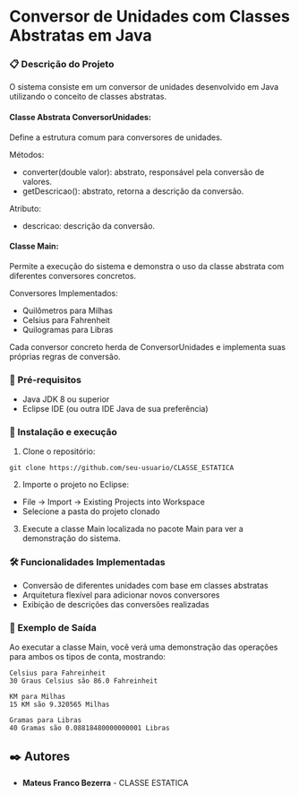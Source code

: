 # Conversor de Unidades com Classes Abstratas em Java

### 📋 Descrição do Projeto

O sistema consiste em um conversor de unidades desenvolvido em Java utilizando o conceito de classes abstratas.

#### Classe Abstrata ConversorUnidades:

Define a estrutura comum para conversores de unidades.

Métodos:
- converter(double valor): abstrato, responsável pela conversão de valores.
- getDescricao(): abstrato, retorna a descrição da conversão.

Atributo:
- descricao: descrição da conversão.

#### Classe Main:

Permite a execução do sistema e demonstra o uso da classe abstrata com diferentes conversores concretos.

Conversores Implementados:
- Quilômetros para Milhas
- Celsius para Fahrenheit
- Quilogramas para Libras

Cada conversor concreto herda de ConversorUnidades e implementa suas próprias regras de conversão.

### 🔧 Pré-requisitos

- Java JDK 8 ou superior
- Eclipse IDE (ou outra IDE Java de sua preferência)
  
### 🚀 Instalação e execução

1. Clone o repositório:

```
git clone https://github.com/seu-usuario/CLASSE_ESTATICA
```

2. Importe o projeto no Eclipse:
- File → Import → Existing Projects into Workspace
- Selecione a pasta do projeto clonado

3. Execute a classe Main localizada no pacote Main para ver a demonstração do sistema.

### 🛠️ Funcionalidades Implementadas

- Conversão de diferentes unidades com base em classes abstratas
- Arquitetura flexível para adicionar novos conversores
- Exibição de descrições das conversões realizadas

### 📝 Exemplo de Saída

Ao executar a classe Main, você verá uma demonstração das operações para ambos os tipos de conta, mostrando:

```
Celsius para Fahreinheit
30 Graus Celsius são 86.0 Fahreinheit

KM para Milhas
15 KM são 9.320565 Milhas

Gramas para Libras
40 Gramas são 0.08818480000000001 Libras
```

## ✒️ Autores

* **Mateus Franco Bezerra** - CLASSE ESTATICA 
